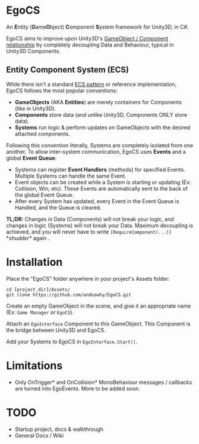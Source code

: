 # EgoCS
An **E**ntity (**G**ame**O**bject) **C**omponent **S**ystem framework for Unity3D, in C#.

EgoCS aims to improve upon Unity3D's [GameObject / Component relationship](http://docs.unity3d.com/Manual/TheGameObject-ComponentRelationship.html) by completely decoupling Data and Behaviour, typical in Unity3D Components.

## Entity Component System (ECS)

While there isn't a standard [ECS pattern](https://en.wikipedia.org/wiki/Entity_component_system) or reference implementation, EgoCS follows the most popular conventions:

- **GameObjects** (AKA **Entities**) are merely containers for Components (like in Unity3D).
- **Components** store data (and unlike Unity3D, Components ONLY store data).
- **Systems** run logic & perform updates on GameObjects with the desired attached components.

Following this convention literally, Systems are completely isolated from one another. To allow inter-system communication, EgoCS uses **Events** and a global **Event Queue**:

- Systems can register **Event Handlers** (methods) for specified Events. Multiple Systems can handle the same Event.
- Event objects can be created while a System is starting or updating (Ex: Collision, Win, etc). These Events are automatically sent to the back of the global Event Queue.
- After every System has updated, every Event in the Event Queue is Handled, and the Queue is cleared.

**TL;DR:** Changes in Data (Components) will not break your logic, and changes in logic (Systems) will not break your Data. Maximum decoupling is achieved, and you will never have to write `[RequireComponent(...)]` \**shudder\** again .

# Installation

Place the "EgoCS" folder anywhere in your project's Assets folder:

    cd [project_dir]/Assets/
	git clone https://github.com/andoowhy/EgoCS.git
	
Create an empty GameObject in the scene, and give it an appropriate name (Ex: `Game Manager` or `EgoCS`).

Attach an `EgoInterface` Component to this GameObject. This Component is the bridge between Unity3D and EgoCS.

Add your Systems to EgoCS in `EgoInterface.Start()`.

# Limitations
- Only OnTrigger\* and OnCollision\* MonoBehaviour messages / callbacks are turned into EgoEvents. More to be added soon.

# TODO
- Startup project, docs & walkthrough
- General Docs / Wiki
